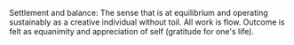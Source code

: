 Settlement and balance: The sense that is at equilibrium and operating sustainably as a creative individual without toil. All work is flow. Outcome is felt as equanimity and appreciation of self (gratitude for one's life).